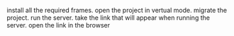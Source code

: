 install all the required frames.
open the project in vertual mode.
migrate the project.
run the server.
take the link that will appear when running the server.
open the link in the browser
